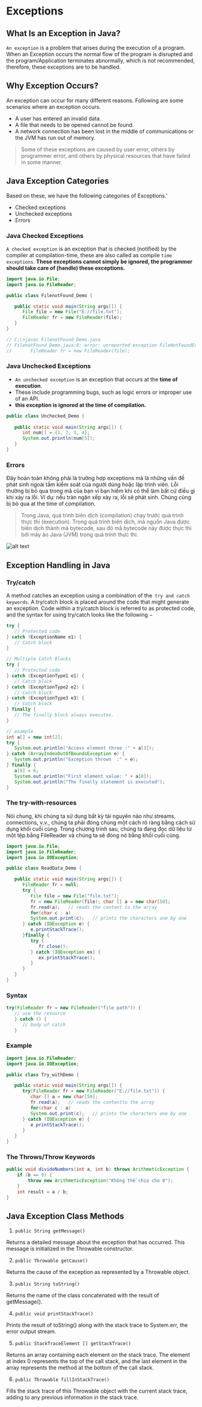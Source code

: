 # Exceptions

## What Is an Exception in Java?

`An exception` is a problem that arises during the execution of a program. When an Exception occurs the normal flow of the program is disrupted and the program/Application terminates abnormally, which is not recommended, therefore, these exceptions are to be handled.

## Why Exception Occurs?

An exception can occur for many different reasons. Following are some scenarios where an exception occurs.
- A user has entered an invalid data.
- A file that needs to be opened cannot be found.
- A network connection has been lost in the middle of communications or the JVM has run out of memory.

> Some of these exceptions are caused by user error, others by programmer error, and others by physical resources that have failed in some manner.

## Java Exception Categories

Based on these, we have the following categories of Exceptions.'
- Checked exceptions
- Unchecked exceptions
- Errors

### Java Checked Exceptions

`A checked exception` is an exception that is checked (notified) by the compiler at compilation-time, these are also called as compile `time exceptions`. **These exceptions cannot simply be ignored, the programmer should take care of (handle) these exceptions.**

```java
import java.io.File;
import java.io.FileReader;

public class FilenotFound_Demo {

   public static void main(String args[]) {		
      File file = new File("E://file.txt");
      FileReader fr = new FileReader(file); 
   }
}

// C:\>javac FilenotFound_Demo.java
// FilenotFound_Demo.java:8: error: unreported exception FileNotFoundException; must be caught or declared to be thrown
//       FileReader fr = new FileReader(file);
```

### Java Unchecked Exceptions

- `An unchecked exception` is an exception that occurs at the **time of execution**. 
- These include programming bugs, such as logic errors or improper use of an API.
- **this exception is ignored at the time of compilation.**

```java
public class Unchecked_Demo {
   
   public static void main(String args[]) {
      int num[] = {1, 2, 3, 4};
      System.out.println(num[5]);
   }
}
```

### Errors

Đây hoàn toàn không phải là trường hợp exceptions mà là những vấn đề phát sinh ngoài tầm kiểm soát của người dùng hoặc lập trình viên. Lỗi thường bị bỏ qua trong mã của bạn vì bạn hiếm khi có thể làm bất cứ điều gì khi xảy ra lỗi. Ví dụ: nếu tràn ngăn xếp xảy ra, lỗi sẽ phát sinh. Chúng cũng bị bỏ qua  at the time of compilation.

> Trong Java, quá trình biên dịch (compilation) chạy trước quá trình thực thi (execution). Trong quá trình biên dịch, mã nguồn Java được biên dịch thành mã bytecode, sau đó mã bytecode này được thực thi bởi máy ảo Java (JVM) trong quá trình thực thi.

![alt text](image.png)

## Exception Handling in Java

### Try/catch
A method catches an exception using a combination of the` try and catch keywords`. A try/catch block is placed around the code that might generate an exception. Code within a try/catch block is referred to as protected code, and the syntax for using try/catch looks like the following −

```java
try {
   // Protected code
} catch (ExceptionName e1) {
   // Catch block
}

// Multiple Catch Blocks
try {
   // Protected code
} catch (ExceptionType1 e1) {
   // Catch block
} catch (ExceptionType2 e2) {
   // Catch block
} catch (ExceptionType3 e3) {
   // Catch block
} finally {
   // The finally block always executes.
}

// example
int a[] = new int[2];
try {
   System.out.println("Access element three :" + a[3]);
} catch (ArrayIndexOutOfBoundsException e) {
   System.out.println("Exception thrown  :" + e);
} finally {
   a[0] = 6;
   System.out.println("First element value: " + a[0]);
   System.out.println("The finally statement is executed");
}
```

### The try-with-resources

Nói chung, khi chúng ta sử dụng bất kỳ tài nguyên nào như streams, connections, v.v., chúng ta phải đóng chúng một cách rõ ràng bằng cách sử dụng khối cuối cùng. Trong chương trình sau, chúng ta đang đọc dữ liệu từ một tệp bằng FileReader và chúng ta sẽ đóng nó bằng khối cuối cùng.

```java
import java.io.File;
import java.io.FileReader;
import java.io.IOException;

public class ReadData_Demo {

   public static void main(String args[]) {
      FileReader fr = null;		
      try {
         File file = new File("file.txt");
         fr = new FileReader(file); char [] a = new char[50];
         fr.read(a);   // reads the content to the array
         for(char c : a)
         System.out.print(c);   // prints the characters one by one
      } catch (IOException e) {
         e.printStackTrace();
      }finally {
         try {
            fr.close();
         } catch (IOException ex) {		
            ex.printStackTrace();
         }
      }
   }
}
```

### Syntax

```java
try(FileReader fr = new FileReader("file path")) {
   // use the resource
   } catch () {
      // body of catch 
   }
```

### Example

```java
import java.io.FileReader;
import java.io.IOException;

public class Try_withDemo {

   public static void main(String args[]) {
      try(FileReader fr = new FileReader("E://file.txt")) {
         char [] a = new char[50];
         fr.read(a);   // reads the contentto the array
         for(char c : a)
         System.out.print(c);   // prints the characters one by one
      } catch (IOException e) {
         e.printStackTrace();
      }
   }
}
```

### The Throws/Throw Keywords
```java
public void divideNumbers(int a, int b) throws ArithmeticException {
    if (b == 0) {
        throw new ArithmeticException("Không thể chia cho 0");
    }
    int result = a / b;
}
```

## Java Exception Class Methods

1. `public String getMessage()`

Returns a detailed message about the exception that has occurred. This message is initialized in the Throwable constructor.

2. `public Throwable getCause()`

Returns the cause of the exception as represented by a Throwable object.

3. `public String toString()`

Returns the name of the class concatenated with the result of getMessage().

4. `public void printStackTrace()`

Prints the result of toString() along with the stack trace to System.err, the error output stream.

5. `public StackTraceElement [] getStackTrace()`

Returns an array containing each element on the stack trace. The element at index 0 represents the top of the call stack, and the last element in the array represents the method at the bottom of the call stack.

6. `public Throwable fillInStackTrace()`

Fills the stack trace of this Throwable object with the current stack trace, adding to any previous information in the stack trace.